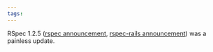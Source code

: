 ```yaml
---
tags: 
---
```


RSpec 1.2.5 ([rspec announcement](http://rubyforge.org/pipermail/rspec-users/2009-April/014163.html), [rspec-rails announcement](http://rubyforge.org/pipermail/rspec-users/2009-April/014164.html)) was a painless update.
